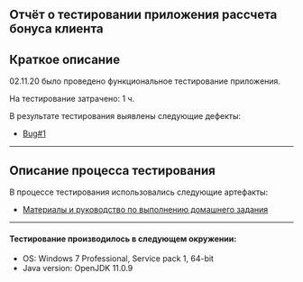 ## Отчёт о тестировании приложения рассчета бонуса клиента

## Краткое описание

02.11.20 было проведено функциональное тестирование приложения.

На тестирование затрачено: 1 ч.

В результате тестирования выявлены следующие дефекты:
* [Bug#1](https://github.com/LexinFrom02/Ex1.2-T2/issues/1)

---
## Описание процесса тестирования

В процессе тестирования использовались следующие артефакты:
* [Материалы и руководство по выполнению домашнего задания](https://github.com/netology-code/javaqa-homeworks/tree/master/programming) 

---
#### Тестирование производилось в следующем окружении:
* OS: Windows 7 Professional, Service pack 1, 64-bit
* Java version: OpenJDK 11.0.9